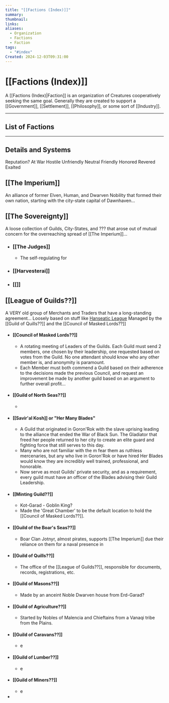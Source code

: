 ```yaml
---
title: "[[Factions (Index)]]"
summary: 
thumbnail: 
links: 
aliases:
  - Organization
  - Factions
  - Faction
tags:
  - "#index"
Created: 2024-12-03T09:31:00
---
```

# [[Factions (Index)]]
A [[Factions (Index)|Faction]] is an organization of Creatures cooperatively seeking the same goal. Generally they are created to support a [[Government]], [[Settlement]], [[Philosophy]], or some sort of [[Industry]]. 

----
## **List of Factions**

----
## **Details and Systems**

Reputation?
At War
Hostile
Unfriendly
Neutral
Friendly
Honored
Revered
Exalted

## [[The Imperium]]
An alliance of former Elven, Human, and Dwarven Nobility that formed their own nation, starting with the city-state capital of Dawnhaven...
## [[The Sovereignty]]
A loose collection of Guilds, City-States, and ??? that arose out of mutual concern for the overreaching spread of [[The Imperium]]...
- ### [[The Judges]]
	- The self-regulating for
- ### [[Harvesterai]]
- ### [[]]
## [[League of Guilds??]]
A VERY old group of Merchants and Traders that have a long-standing agreement... Loosely based on stuff like [Hanseatic League](https://en.wikipedia.org/wiki/Hanseatic_League)
Managed by the [[Guild of Quills??]] and the [[Council of Masked Lords??]]
- #### [[Council of Masked Lords??]]
	- A rotating meeting of Leaders of the Guilds. Each Guild must send 2 members, one chosen by their leadership, one requested based on votes from the Guild. No one attendant should know who any other member is, and anonymity is paramount.
	- Each Member must both commend a Guild based on their adherence to the decisions made the previous Council, and request an improvement be made by another guild based on an argument to further overall profit...
- #### [[Guild of North Seas??]]
	- 
- #### [[Savir'al Kosh]] or "Her Many Blades"
	- A Guild that originated in Goron'Rok with the slave uprising leading to the alliance that ended the War of Black Sun. The Gladiator that freed her people returned to her city to create an elite guard and fighting force that still serves to this day.
	- Many who are not familiar with the m fear them as ruthless mercenaries, but any who live in Goron'Rok or have hired Her Blades would know they are incredibly well trained, professional, and honorable.
	- Now serve as most Guilds' private security, and as a requirement, every guild must have an officer of the Blades advising their Guild Leadership.
- #### [[Minting Guild??]]
	- Kot-Garad - Goblin King?
	- Made the 'Great Chamber' to be the default location to hold the [[Council of Masked Lords??]].
- #### [[Guild of the Boar's Seas??]]
	- Boar Clan Jotnyr, almost pirates, supports [[The Imperium]] due their reliance on them for a naval presence in 
- #### [[Guild of Quills??]]
	- The office of the [[League of Guilds??]], responsible for documents, records, registrations, etc.
- #### [[Guild of Masons??]]
	- Made by an anceint Noble Dwarven house from Erd-Garad?
- #### [[Guild of Agriculture??]]
	- Started by Nobles of Malencia and Chieftains from a Vanaqi tribe from the Plains.
- #### [[Guild of Caravans??]]
	- e
- #### [[Guild of Lumber??]]
	- e
- #### [[Guild of Miners??]]
	- e
- 

